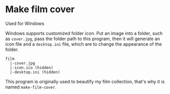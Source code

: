 # Make film cover

Used for Windows

Windows supports customized folder icon.
Put an image into a folder, such as `cover.jpg`,
pass the folder path to this program,
then it will generate an icon file and a `desktop.ini` file,
which are to change the appearance of the folder.

```text
film
  |-cover.jpg
  |-icon.ico (hidden)
  |-desktop.ini (hidden)
```

This program is originally used to beautify my film collection,
that's why it is named `make-film-cover`.
